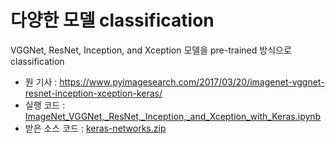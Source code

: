 # 다양한 모델 classification

VGGNet, ResNet, Inception, and Xception 모델을 pre-trained 방식으로 classification

- 원 기사 : https://www.pyimagesearch.com/2017/03/20/imagenet-vggnet-resnet-inception-xception-keras/
- 실행 코드 : [ImageNet_VGGNet,_ResNet,_Inception,_and_Xception_with_Keras.ipynb](ImageNet_VGGNet,_ResNet,_Inception,_and_Xception_with_Keras.ipynb)
- 받은 소스 코드 : [keras-networks.zip](keras-networks.zip)

